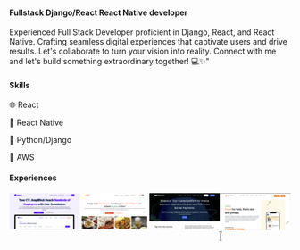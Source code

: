 #### Fullstack Django/React React Native developer
Experienced Full Stack Developer proficient in Django, React, and React Native. Crafting seamless digital experiences that captivate users and drive results. Let's collaborate to turn your vision into reality. Connect with me and let's build something extraordinary together! 💻✨"

<h4>Skills</h4>
<p>🌐 React</p>
<p>📱 React Native</p>
<p>🐍 Python/Django</p>
<p>🤖 AWS</p>

<h4>Experiences</h4>
<div style="display:flex; flex-direction:row;">
  <a href="https://www.jobofa.com/">
    <img src="https://github.com/Chuqdi/Chuqdi/blob/main/Screenshot%202024-03-26%20at%2013.10.58.png" width="260" />
  </a>

   <a href="http://saharakitchen.co.uk/">
    <img src="https://github.com/Chuqdi/Chuqdi/blob/main/Screenshot%202024-03-26%20at%2013.11.37.png" width="260" />
  </a>
   <a href="http://wirenovo.com/">
    <img src="https://github.com/Chuqdi/Chuqdi/blob/main/Screenshot%202024-03-26%20at%2013.17.21.png" width="260" />
   </a>
<a href="https://www.eatnourisha.com">
  <img src="https://github.com/Chuqdi/Chuqdi/blob/main/Screenshot%202024-03-26%20at%2013.17.48.png?raw=true" width="260" />Ï
</a>
</div>
